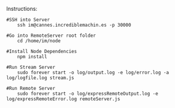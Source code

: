 Instructions:

	#SSH into Server
		ssh im@cannes.incrediblemachin.es -p 30000

	#Go into RemoteServer root folder
		cd /home/im/node
	
	#Install Node Dependencies
		npm install

	#Run Stream Server
		sudo forever start -o log/output.log -e log/error.log -a log/logfile.log stream.js

	#Run Remote Server
		sudo forever start -o log/expressRemoteOutput.log -e log/expressRemoteError.log remoteServer.js
